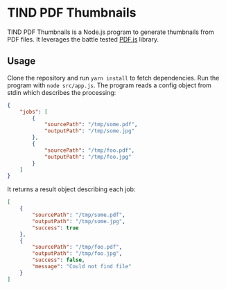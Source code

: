 # TIND PDF Thumbnails

TIND PDF Thumbnails is a Node.js program to generate thumbnails from PDF files. It leverages the battle tested [PDF.js](https://mozilla.github.io/pdf.js/) library.

## Usage

Clone the repository and run `yarn install` to fetch dependencies. Run the program with `node src/app.js`. The program reads a config object from stdin which describes the processing:

```json
{
    "jobs": [
        {
            "sourcePath": "/tmp/some.pdf",
            "outputPath": "/tmp/some.jpg"
        },
        {
            "sourcePath": "/tmp/foo.pdf",
            "outputPath": "/tmp/foo.jpg"
        }
    ]
}
```

It returns a result object describing each job:

```json
[
    {
        "sourcePath": "/tmp/some.pdf",
        "outputPath": "/tmp/some.jpg",
        "success": true
    },
    {
        "sourcePath": "/tmp/foo.pdf",
        "outputPath": "/tmp/foo.jpg",
        "success": false,
        "message": "Could not find file"
    }
]
```

